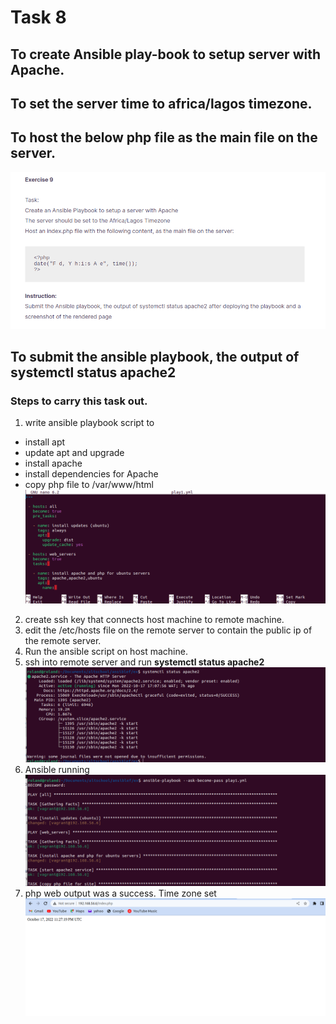 # Task 8
## To create Ansible play-book to setup  server with Apache.
## To set the server time to africa/lagos timezone.
## To host the below php file as the main file on the server.
 ![task image](image/shot1.png)
## To submit the ansible playbook, the output of **systemctl status apache2**
### Steps to carry this task out.
1. write ansible playbook script to
+ install apt 
+ update apt and upgrade
+ install apache 
+ install dependencies for Apache
+ copy php file to /var/www/html
![image file](image/shot2.png)
2. create ssh key that connects host machine to remote machine. 
3. edit the /etc/hosts file on the remote server to contain the public ip of the remote server. 
4. Run the ansible script on host machine.
4. ssh into remote server and run **systemctl status apache2**
 ![image file](image/shot3.png)
5. Ansible running
 ![image file](image/shot4.png)
6. php web output was a success. Time zone set
![image file](image/shot5.png)


